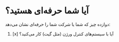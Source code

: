 # آیا شما حرفه‌ای هستید؟

دوازده چیز که شما یا شرکت شما را حرفه‌ای نشان می‌دهد:

1. [x] آيا با سیستم‌های کنترل ورژن (مثل گیت) کار می‌کنید؟

